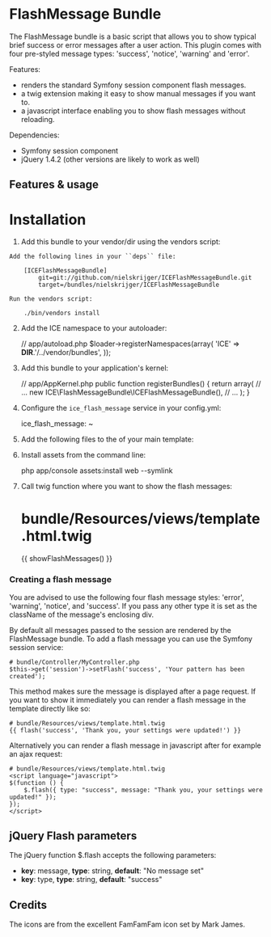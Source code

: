 FlashMessage Bundle
===================

The FlashMessage bundle is a basic script that allows you to show typical brief 
success or error messages after a user action. This plugin comes with four pre-styled message 
types: 'success', 'notice', 'warning' and 'error'. 

Features:
    
 * renders the standard Symfony session component flash messages.
 * a twig extension making it easy to show manual messages if you want to.
 * a javascript interface enabling you to show flash messages without reloading.
 
Dependencies:
    
 * Symfony session component
 * jQuery 1.4.2 (other versions are likely to work as well)

Features & usage
----------------

Installation
============

  1. Add this bundle to your vendor/dir using the vendors script:

    Add the following lines in your ``deps`` file:

        [ICEFlashMessageBundle]
            git=git://github.com/nielskrijger/ICEFlashMessageBundle.git
            target=/bundles/nielskrijger/ICEFlashMessageBundle

    Run the vendors script:

        ./bin/vendors install

  2. Add the ICE namespace to your autoloader:

        // app/autoload.php
        $loader->registerNamespaces(array(
            'ICE' => __DIR__.'/../vendor/bundles',
        ));

  3. Add this bundle to your application's kernel:

        // app/AppKernel.php
        public function registerBundles()
        {
            return array(
                // ...
                new ICE\FlashMessageBundle\ICEFlashMessageBundle(),
                // ...
            );
        }

  4. Configure the `ice_flash_message` service in your config.yml:

        ice_flash_message: ~

  5. Add the following files to the <head></head> of your main template:

        <link rel="stylesheet" href="{{ asset('bundles/iceflashmessage/css/jquery.flashMessage.css') }}" type="text/css" media="all" />
        <script src="http://ajax.googleapis.com/ajax/libs/jquery/1.4.2/jquery.min.js" type="text/javascript" charset="utf-8"></script>
        <script type="text/javascript" src="{{ asset('bundles/iceflashmessage/js/jquery.flashMessage.js') }}"></script>

  6. Install assets from the command line:

        php app/console assets:install web --symlink

  7. Call twig function where you want to show the flash messages: 

        # bundle/Resources/views/template.html.twig
        {{ showFlashMessages() }}

### Creating a flash message

You are advised to use the following four flash message styles: 'error', 'warning', 
'notice', and 'success'. If you pass any other type it is set as the className of the 
message's enclosing div. 

By default all messages passed to the session are rendered by the FlashMessage bundle. To add 
a flash message you can use the Symfony session service:

    # bundle/Controller/MyController.php
    $this->get('session')->setFlash('success', 'Your pattern has been created');

This method makes sure the message is displayed after a page request. If you want to show it
immediately you can render a flash message in the template directly like so:

    # bundle/Resources/views/template.html.twig
    {{ flash('success', 'Thank you, your settings were updated!') }}

Alternatively you can render a flash message in javascript after for example an ajax request:
 
    # bundle/Resources/views/template.html.twig
    <script language="javascript">
    $(function () {
        $.flash({ type: "success", message: "Thank you, your settings were updated!" });  
    });
    </script>

jQuery Flash parameters
-----------------------

The jQuery function $.flash accepts the following parameters:

 * __key__: message, __type__: string, __default__: "No message set"
 * __key__: type, __type__: string, __default__: "success"

Credits
-------

The icons are from the excellent FamFamFam icon set by Mark James.
